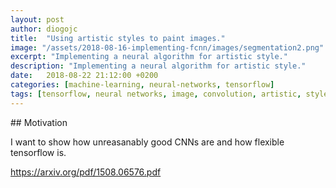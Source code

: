 ```yaml
---
layout: post
author: diogojc
title:  "Using artistic styles to paint images."
image: "/assets/2018-08-16-implementing-fcnn/images/segmentation2.png"
excerpt: "Implementing a neural algorithm for artistic style."
description: "Implementing a neural algorithm for artistic style."
date:   2018-08-22 21:12:00 +0200
categories: [machine-learning, neural-networks, tensorflow]
tags: [tensorflow, neural networks, image, convolution, artistic, style, creation, creative]
---
```


## Motivation

I want to show how unreasanably good CNNs are and how flexible tensorflow is.

https://arxiv.org/pdf/1508.06576.pdf